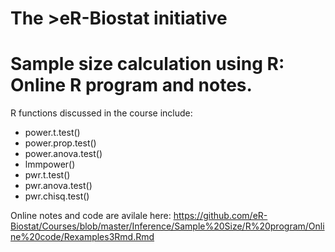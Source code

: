 # The >eR-Biostat initiative
# Sample size calculation using R: Online R program and notes.

R functions discussed in the course include:

* power.t.test()
* power.prop.test()
* power.anova.test()
* lmmpower()
* pwr.t.test()
* pwr.anova.test()
* pwr.chisq.test()

Online notes and code are avilale here: https://github.com/eR-Biostat/Courses/blob/master/Inference/Sample%20Size/R%20program/Online%20code/Rexamples3Rmd.Rmd
